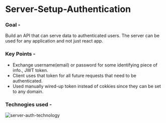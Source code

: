 # Server-Setup-Authentication

### Goal -
Build an API that can serve data to authenticated users. The server can be used for any application and not just react app.

### Key Points -
- Exchange username(email) or password for some identifying piece of info., JWT token.
- Client uses that token for all future requests that need to be authenticated.
- Used manually wired-up token instead of cokkies since they can be set to any domain.

### Technogies used -

![server-auth-technology](https://user-images.githubusercontent.com/18181755/31371659-c47f7834-adaf-11e7-99e0-7e8a257b634b.jpg)